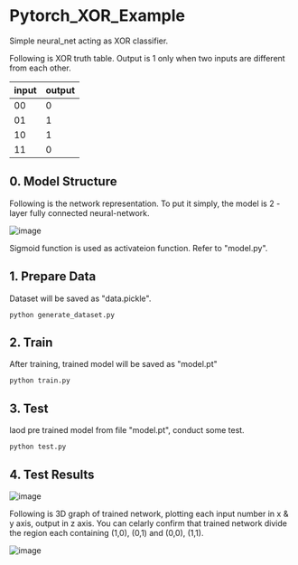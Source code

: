 # Pytorch_XOR_Example
Simple neural_net acting as XOR classifier.

Following is XOR truth table. Output is 1 only when two inputs are different from each other. 

|input|output|
|------|---|
|00|0|
|01|1|
|10|1|
|11|0|



## 0. Model Structure
Following is the network representation. 
To put it simply, the model is 2 - layer fully connected neural-network. 

![image](https://user-images.githubusercontent.com/77431192/140403022-32f1e11b-f95d-4544-b1a3-554ad00125bb.png)

Sigmoid function is used as activateion function.
Refer to "model.py".

## 1. Prepare Data
Dataset will be saved as "data.pickle".
~~~
python generate_dataset.py
~~~

## 2. Train
After training, trained model will be saved as "model.pt"
~~~
python train.py
~~~

## 3. Test
laod pre trained model from file "model.pt", conduct some test.
~~~
python test.py
~~~
## 4. Test Results
![image](https://user-images.githubusercontent.com/77431192/140401320-50c345d5-54b0-486e-bd24-764f96d89d22.png)

Following is 3D graph of trained network, plotting each input number in x & y axis, output in z axis.
You can celarly confirm that trained network divide the region each containing (1,0), (0,1) and (0,0), (1,1).

![image](https://user-images.githubusercontent.com/77431192/140401298-20e1d65a-8bd6-419c-af39-641e4e54af79.png)


